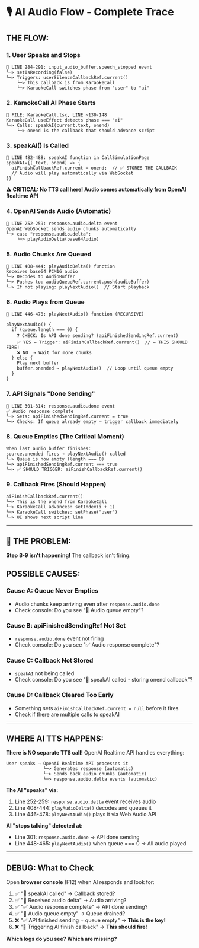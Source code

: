 # 🎙️ AI Audio Flow - Complete Trace

## **THE FLOW:**

### **1. User Speaks and Stops**
```
📍 LINE 284-291: input_audio_buffer.speech_stopped event
└─> setIsRecording(false)
└─> Triggers: userSilenceCallbackRef.current()
    └─> This callback is from KaraokeCall
    └─> KaraokeCall switches phase from "user" to "ai"
```

### **2. KaraokeCall AI Phase Starts**
```
📍 FILE: KaraokeCall.tsx, LINE ~130-148
KaraokeCall useEffect detects phase === "ai"
└─> Calls: speakAI(current.text, onend)
    └─> onend is the callback that should advance script
```

### **3. speakAI() Is Called**
```
📍 LINE 482-488: speakAI function in CallSimulationPage
speakAI={(_text, onend) => {
  aiFinishCallbackRef.current = onend;  // ✅ STORES THE CALLBACK
  // Audio will play automatically via WebSocket
}}
```

**⚠️ CRITICAL: No TTS call here! Audio comes automatically from OpenAI Realtime API**

### **4. OpenAI Sends Audio (Automatic)**
```
📍 LINE 252-259: response.audio.delta event
OpenAI WebSocket sends audio chunks automatically
└─> case "response.audio.delta":
    └─> playAudioDelta(base64Audio)
```

### **5. Audio Chunks Are Queued**
```
📍 LINE 408-444: playAudioDelta() function
Receives base64 PCM16 audio
└─> Decodes to AudioBuffer
└─> Pushes to: audioQueueRef.current.push(audioBuffer)
└─> If not playing: playNextAudio()  // Start playback
```

### **6. Audio Plays from Queue**
```
📍 LINE 446-478: playNextAudio() function (RECURSIVE)

playNextAudio() {
  if (queue.length === 0) {
    ❓ CHECK: Is API done sending? (apiFinishedSendingRef.current)
    ✅ YES → Trigger: aiFinishCallbackRef.current()  // ⬅️ THIS SHOULD FIRE!
    ❌ NO  → Wait for more chunks
  } else {
    Play next buffer
    buffer.onended → playNextAudio()  // Loop until queue empty
  }
}
```

### **7. API Signals "Done Sending"**
```
📍 LINE 301-314: response.audio.done event
✅ Audio response complete
└─> Sets: apiFinishedSendingRef.current = true
└─> Checks: If queue already empty → trigger callback immediately
```

### **8. Queue Empties (The Critical Moment)**
```
When last audio buffer finishes:
source.onended fires → playNextAudio() called
└─> Queue is now empty (length === 0)
└─> apiFinishedSendingRef.current === true
└─> ✅ SHOULD TRIGGER: aiFinishCallbackRef.current()
```

### **9. Callback Fires (Should Happen)**
```
aiFinishCallbackRef.current()
└─> This is the onend from KaraokeCall
└─> KaraokeCall advances: setIndex(i + 1)
└─> KaraokeCall switches: setPhase("user")
└─> UI shows next script line
```

---

## **🔴 THE PROBLEM:**

**Step 8-9 isn't happening!** The callback isn't firing.

## **POSSIBLE CAUSES:**

### **Cause A: Queue Never Empties**
- Audio chunks keep arriving even after `response.audio.done`
- Check console: Do you see "🎵 Audio queue empty"?

### **Cause B: apiFinishedSendingRef Not Set**
- `response.audio.done` event not firing
- Check console: Do you see "✅ Audio response complete"?

### **Cause C: Callback Not Stored**
- `speakAI` not being called
- Check console: Do you see "🎵 speakAI called - storing onend callback"?

### **Cause D: Callback Cleared Too Early**
- Something sets `aiFinishCallbackRef.current = null` before it fires
- Check if there are multiple calls to speakAI

---

## **WHERE AI TTS HAPPENS:**

**There is NO separate TTS call!** OpenAI Realtime API handles everything:

```
User speaks → OpenAI Realtime API processes it
              └─> Generates response (automatic)
              └─> Sends back audio chunks (automatic)
              └─> response.audio.delta events (automatic)
```

**The AI "speaks" via:**
1. Line 252-259: `response.audio.delta` event receives audio
2. Line 408-444: `playAudioDelta()` decodes and queues it
3. Line 446-478: `playNextAudio()` plays it via Web Audio API

**AI "stops talking" detected at:**
- Line 301: `response.audio.done` → API done sending
- Line 448-465: `playNextAudio()` when queue === 0 → All audio played

---

## **DEBUG: What to Check**

Open **browser console** (F12) when AI responds and look for:

1. ✅ "🎵 speakAI called" → Callback stored?
2. ✅ "🎵 Received audio delta" → Audio arriving?
3. ✅ "✅ Audio response complete" → API done sending?
4. ✅ "🎵 Audio queue empty" → Queue drained?
5. ❌ "✅ API finished sending + queue empty" → **This is the key!**
6. ❌ "🎯 Triggering AI finish callback" → **This should fire!**

**Which logs do you see? Which are missing?**


